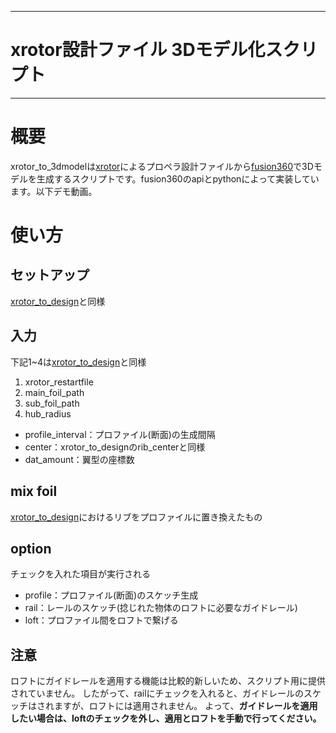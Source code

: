 -----
# xrotor設計ファイル 3Dモデル化スクリプト
-----

# 概要
xrotor_to_3dmodelは[xrotor](http://web.mit.edu/drela/Public/web/xrotor/)によるプロペラ設計ファイルから[fusion360](https://www.autodesk.co.jp/products/fusion-360/overview)で3Dモデルを生成するスクリプトです。fusion360のapiとpythonによって実装しています。以下デモ動画。

# 使い方

## セットアップ

[xrotor_to_design](https://github.com/melonTai/xrotor_to_design)と同様

## 入力

下記1~4は[xrotor_to_design](https://github.com/melonTai/xrotor_to_design)と同様
1. xrotor_restartfile
1. main_foil_path
1. sub_foil_path
1. hub_radius

- profile_interval：プロファイル(断面)の生成間隔
- center：xrotor_to_designのrib_centerと同様
- dat_amount：翼型の座標数

## mix foil

[xrotor_to_design](https://github.com/melonTai/xrotor_to_design)におけるリブをプロファイルに置き換えたもの

## option

チェックを入れた項目が実行される

- profile：プロファイル(断面)のスケッチ生成
- rail：レールのスケッチ(捻じれた物体のロフトに必要なガイドレール)
- loft：プロファイル間をロフトで繋げる

## **注意**

ロフトにガイドレールを適用する機能は比較的新しいため、スクリプト用に提供されていません。
したがって、railにチェックを入れると、ガイドレールのスケッチはされますが、ロフトには適用されません。
よって、**ガイドレールを適用したい場合は、loftのチェックを外し、適用とロフトを手動で行ってください。**
